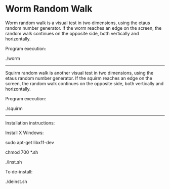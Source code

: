 # Worm Random Walk

Worm random walk is a visual test in two dimensions, using the etaus
random number generator.  If the worm reaches an edge on the screen,
the random walk continues on the opposite side, both vertically and
horizontally.

Program execution:

./worm

-------------------------------------------------------------------

Squirm random walk is another visual test in two dimensions, using
the etaus random number generator.  If the squirm reaches an edge
on the screen, the random walk continues on the opposite side, both
vertically and horizontally.

Program execution:

./squirm

-------------------------------------------------------------------

Installation instructions:

Install X Windows:

sudo apt-get libx11-dev

chmod 700 *.sh

./inst.sh

To de-install:

./deinst.sh
